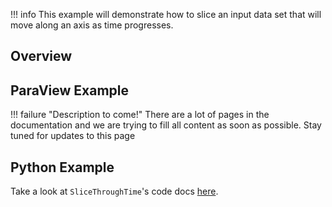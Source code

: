 !!! info
    This example will demonstrate how to slice an input data set that will move along an axis as time progresses.

## Overview


## ParaView Example

!!! failure "Description to come!"
    There are a lot of pages in the documentation and we are trying to fill all content as soon as possible. Stay tuned for updates to this page


<!--- TODO --->

## Python Example

Take a look at `SliceThroughTime`'s code docs [here](http://docs.pvgeo.org/en/latest/suites/General-Filters.html#PVGeo.filters_general.SliceThroughTime).

<!---

```py
import numpy as np
import vtk
from vtk.numpy_interface import dataset_adapter as dsa
from PVGeo import _helpers
from PVGeo.filters_general import SliceThroughTime


```

TODO --->
